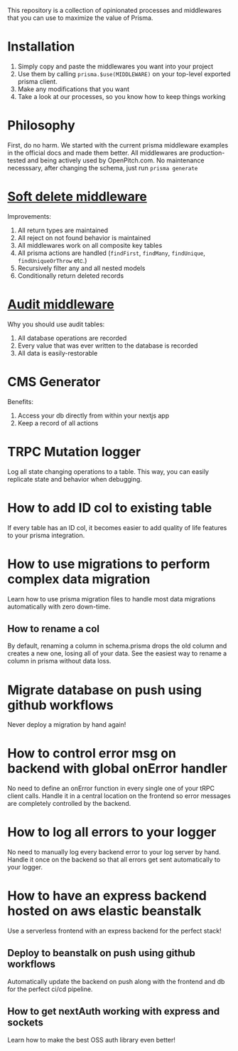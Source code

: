 This repository is a collection of opinionated processes and middlewares that you can use to maximize the value of Prisma.

# Installation

1. Simply copy and paste the middlewares you want into your project
2. Use them by calling `prisma.$use(MIDDLEWARE)` on your top-level exported prisma client.
3. Make any modifications that you want
4. Take a look at our processes, so you know how to keep things working

# Philosophy

First, do no harm.
We started with the current prisma middleware examples in the official docs and made them better.
All middlewares are production-tested and being actively used by OpenPitch.com.
No maintenance necesssary, after changing the schema, just run `prisma generate`

# [Soft delete middleware](guides/soft-delete.md)

Improvements:

1. All return types are maintained
2. All reject on not found behavior is maintained
3. All middlewares work on all composite key tables
4. All prisma actions are handled (`findFirst`, `findMany`, `findUnique`, `findUniqueOrThrow` etc.)
5. Recursively filter any and all nested models
6. Conditionally return deleted records

# [Audit middleware](guides/audit.md)

Why you should use audit tables:

1. All database operations are recorded
2. Every value that was ever written to the database is recorded
3. All data is easily-restorable

# CMS Generator

Benefits:

1. Access your db directly from within your nextjs app
2. Keep a record of all actions

# TRPC Mutation logger

Log all state changing operations to a table. This way, you can easily replicate state and behavior when debugging.

# How to add ID col to existing table

If every table has an ID col, it becomes easier to add quality of life features to your prisma integration.

# How to use migrations to perform complex data migration

Learn how to use prisma migration files to handle most data migrations automatically with zero down-time.

## How to rename a col

By default, renaming a column in schema.prisma drops the old column and creates a new one, losing all of your data. See the easiest way to rename a column in prisma without data loss.

# Migrate database on push using github workflows

Never deploy a migration by hand again!

# How to control error msg on backend with global onError handler

No need to define an onError function in every single one of your tRPC client calls. Handle it in a central location on the frontend so error messages are completely controlled by the backend.

# How to log all errors to your logger

No need to manually log every backend error to your log server by hand. Handle it once on the backend so that all errors get sent automatically to your logger.

# How to have an express backend hosted on aws elastic beanstalk

Use a serverless frontend with an express backend for the perfect stack!

## Deploy to beanstalk on push using github workflows

Automatically update the backend on push along with the frontend and db for the perfect ci/cd pipeline.

## How to get nextAuth working with express and sockets

Learn how to make the best OSS auth library even better!

